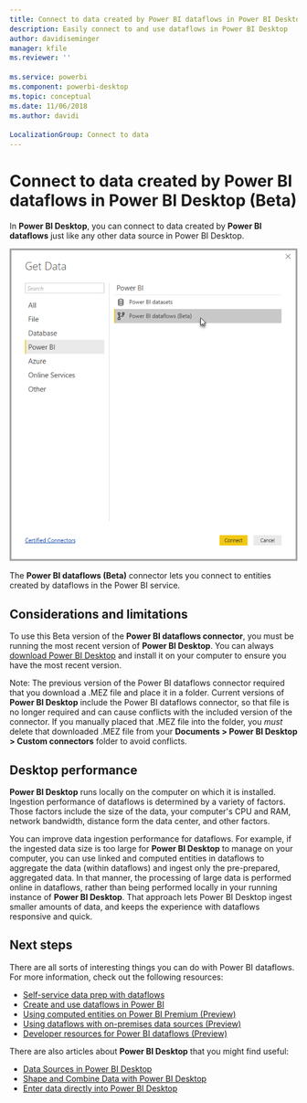```yaml
---
title: Connect to data created by Power BI dataflows in Power BI Desktop (Beta)
description: Easily connect to and use dataflows in Power BI Desktop
author: davidiseminger
manager: kfile
ms.reviewer: ''

ms.service: powerbi
ms.component: powerbi-desktop
ms.topic: conceptual
ms.date: 11/06/2018
ms.author: davidi

LocalizationGroup: Connect to data
---
```

# Connect to data created by Power BI dataflows in Power BI Desktop (Beta)
In **Power BI Desktop**, you can connect to data created by **Power BI dataflows** just like any other data source in Power BI Desktop.

![Connect to dataflows](media/desktop-connect-dataflows/connect-dataflows_01.png)

The **Power BI dataflows (Beta)** connector lets you connect to entities created by dataflows in the Power BI service. 

## Considerations and limitations

To use this Beta version of the **Power BI dataflows connector**, you must be running the most recent version of **Power BI Desktop**. You can always [download Power BI Desktop](desktop-get-the-desktop.md) and install it on your computer to ensure you have the most recent version.  

Note: The previous version of the Power BI dataflows connector required that you download a .MEZ file and place it in a folder. Current versions of **Power BI Desktop** include the Power BI dataflows connector, so that file is no longer required and can cause conflicts with the included version of the connector. If you manually placed that .MEZ file into the folder, you *must* delete that downloaded .MEZ file from your **Documents > Power BI Desktop > Custom connectors** folder to avoid conflicts. 

## Desktop performance
**Power BI Desktop** runs locally on the computer on which it is installed. Ingestion performance of dataflows is determined by a variety of factors. Those factors include the size of the data, your computer's CPU and RAM, network bandwidth, distance form the data center, and other factors.

You can improve data ingestion performance for dataflows. For example, if the ingested data size is too large for **Power BI Desktop** to manage on your computer, you can use linked and computed entities in dataflows to aggregate the data (within dataflows) and ingest only the pre-prepared, aggregated data. 
In that manner, the processing of large data is performed online in dataflows, rather than being performed locally in your running instance of **Power BI Desktop**. That approach lets Power BI Desktop ingest smaller amounts of data, and keeps the experience with dataflows responsive and quick.


## Next steps
There are all sorts of interesting things you can do with Power BI dataflows. For more information, check out the following resources:

* [Self-service data prep with dataflows](service-dataflows-overview.md)
* [Create and use dataflows in Power BI](service-dataflows-create-use.md)
* [Using computed entities on Power BI Premium (Preview)](service-dataflows-computed-entities-premium.md)
* [Using dataflows with on-premises data sources (Preview)](service-dataflows-onpremises-gateways.md)
* [Developer resources for Power BI dataflows (Preview)](service-dataflows-developer-resources.md)

There are also articles about **Power BI Desktop** that you might find useful:

* [Data Sources in Power BI Desktop](desktop-data-sources.md)
* [Shape and Combine Data with Power BI Desktop](desktop-shape-and-combine-data.md)
* [Enter data directly into Power BI Desktop](desktop-enter-data-directly-into-desktop.md)   

